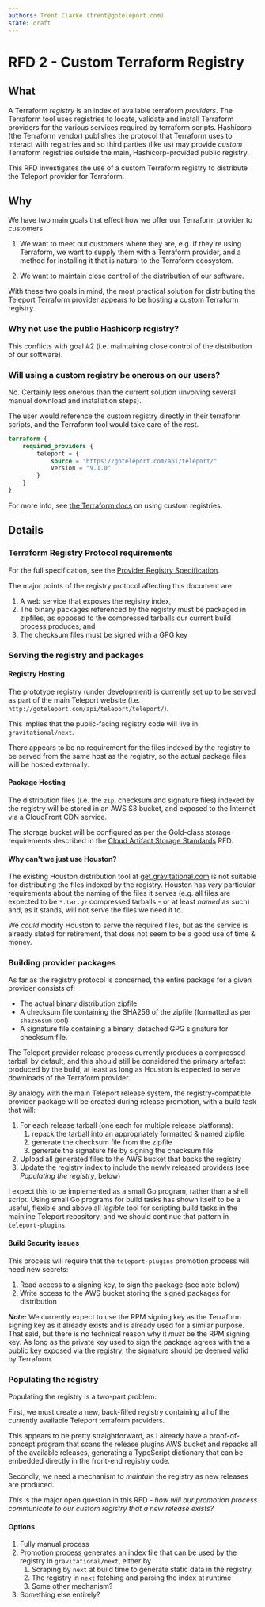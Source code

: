 ```yaml
---
authors: Trent Clarke (trent@goteleport.com)
state: draft
---
```


# RFD 2 - Custom Terraform Registry

## What

A Terraform _registry_ is an index of available terraform _providers_. The
Terraform tool uses registries to locate, validate and install Terraform
providers for the various services required by terraform scripts. Hashicorp
(the Terraform vendor) publishes the protocol that Terraform uses to interact
with registries and so third parties (like us) may provide _custom_ Terraform
registries outside the main, Hashicorp-provided public registry.

This RFD investigates the use of a custom Terraform registry to distribute the
Teleport provider for Terraform.

## Why

We have two main goals that effect how we offer our Terraform provider to
customers

 1. We want to meet out customers where they are, e.g. if they're using
    Terraform, we want to supply them with a Terraform provider, and a method
    for installing it that is natural to the Terraform ecosystem.

 2. We want to maintain close control of the distribution of our software.

With these two goals in mind, the most practical solution for distributing
the Teleport Terraform provider appears to be hosting a custom Terraform
registry.

### Why not use the public Hashicorp registry?

This conflicts with goal #2 (i.e. maintaining close control of the
distribution of our software).

### Will using a custom registry be onerous on our users?

No. Certainly less onerous than the current solution (involving several
manual download and installation steps).

The user would reference the custom registry directly in their terraform
scripts, and the Terraform tool would take care of the rest.

```terraform
terraform {
    required_providers {
        teleport = {
            source = "https://goteleport.com/api/teleport/"
            version = "9.1.0"
        }
    }
}
```

For more info, see [the Terraform docs](https://www.terraform.io/cloud-docs/registry/using)
on using custom registries.

## Details

### Terraform Registry Protocol requirements

For the full specification, see the [Provider Registry Specification](https://www.terraform.io/internals/provider-registry-protocol).

The major points of the registry protocol affecting this document are

1. A web service that exposes the registry index,
2. The binary packages referenced by the registry must be packaged in zipfiles,
   as opposed to the compressed tarballs our current build process produces, and
3. The checksum files must be signed with a GPG key

### Serving the registry and packages

#### Registry Hosting

The prototype registry (under development) is currently set up to be served as
part of the main Teleport website (i.e. `http://goteleport.com/api/teleport/teleport/`).

This implies that the public-facing registry code will live in `gravitational/next`.

There appears to be no requirement for the files indexed by the registry to be
served from the same host as the registry, so the actual package files will be
hosted externally.

#### Package Hosting

The distribution files (i.e. the `zip`, checksum and signature files) indexed
by the registry will be stored in an AWS S3 bucket, and exposed to the Internet
via a CloudFront CDN service.

The storage bucket will be configured as per the Gold-class storage requirements
described in the [Cloud Artifact Storage Standards](https://github.com/gravitational/cloud/blob/master/rfd/0017-artifact-storage-standards.md)
RFD.

#### Why can't we just use Houston?

The existing Houston distribution tool at [get.gravitational.com](https://get.gravitational.com/)
is not suitable for distributing the files indexed by the registry. Houston has
_very_ particular requirements about the naming of the files it serves (e.g.
all files are expected to be `*.tar.gz` compressed tarballs - or at least
_named_ as such) and, as it stands, will not serve the files we need it to.

We _could_ modify Houston to serve the required files, but as the service is
already slated for retirement, that does not seem to be a good use of time
& money.

### Building provider packages

As far as the registry protocol is concerned, the entire package for a given
provider consists of:

* The actual binary distribution zipfile
* A checksum file containing the SHA256 of the zipfile (formatted as per
 `sha256sum` tool)
* A signature file containing a binary, detached GPG signature for
  checksum file.

The Teleport provider release process currently produces a compressed tarball
by default, and this should still be considered the primary artefact produced
by the build, at least as long as Houston is expected to serve downloads of
the Terraform provider.

By analogy with the main Teleport release system, the registry-compatible
provider package will be created during release promotion, with a build task
that will:

1. For each release tarball (one each for multiple release platforms):
    1. repack the tarball into an appropriately formatted & named zipfile
    2. generate the checksum file from the zipfile
    3. generate the signature file by signing the checksum file
2. Upload all generated files to the AWS bucket that backs the registry
3. Update the registry index to include the newly released providers (see
   _Populating the registry_, below)

I expect this to be implemented as a small Go program, rather than a shell
script. Using small Go programs for build tasks has shown itself to be a
useful, flexible and above all _legible_ tool for scripting build tasks in
the mainline Teleport repository, and we should continue that pattern in
`teleport-plugins`.

#### Build Security issues

This process will require that the `teleport-plugins` promotion process will
need new secrets:

1. Read access to a signing key, to sign the package (see note below)
2. Write access to the AWS bucket storing the signed packages for distribution

_**Note:**_ We currently expect to use the RPM signing key as the Terraform
signing key as it already exists and is already used for a similar purpose.
That said, but there is no technical reason why it _must_ be the RPM signing
key. As long as the private key used to sign the package agrees with the a
public key exposed via the registry, the signature should be deemed valid
by Terraform.

### Populating the registry

Populating the registry is a two-part problem:

First, we must create a new, back-filled registry containing all of the
currently available Teleport terraform providers.

This appears to be pretty straightforward, as I already have a proof-of-
concept program that scans the release plugins AWS bucket and repacks all
of the available releases, generating a TypeScript dictionary that can be
embedded directly in the front-end registry code.

Secondly, we need a mechanism to _maintain_ the registry as new releases
are produced.

_This_ is the major open question in this RFD - _how will our promotion
process communicate to our custom registry that a new release exists?_

#### Options

1. Fully manual process
2. Promotion process generates an index file that can be used by the
   registry in `gravitational/next`, either by
    1. Scraping by `next` at build time to generate static data in the registry,
    2. The registry in `next` fetching and parsing the index at runtime
    3. Some other mechanism?
3. Something else entirely?

